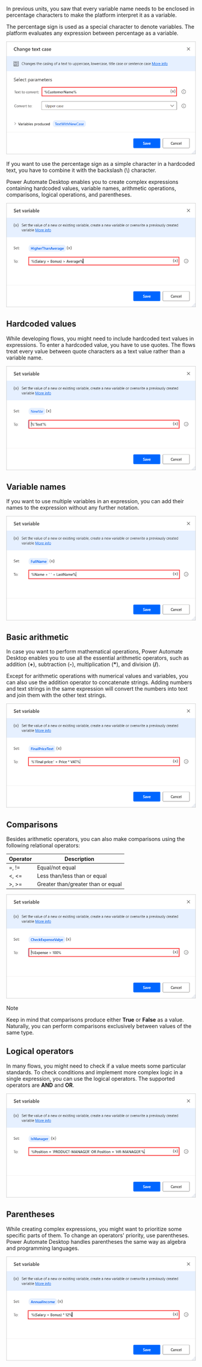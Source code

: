 In previous units, you saw that every variable name needs to be enclosed in percentage characters to make the platform interpret it as a variable.

The percentage sign is used as a special character to denote variables. The platform evaluates any expression between percentage as a variable.

![Screenshot of a variable with the percentage notation.](..\media\variables-precentage-notation.png)

If you want to use the percentage sign as a simple character in a hardcoded text,  you have to combine it with the backslash (\\) character.

Power Automate Desktop enables you to create complex expressions containing hardcoded values, variable names, arithmetic operations, comparisons, logical operations, and parentheses.

![Screenshot of an expression with arithmetic and logical operators.](..\media\variables-arithmetic-logical-operations.png)

## Hardcoded values

While developing flows, you might need to include hardcoded text values in expressions. To enter a hardcoded value, you have to use quotes. The flows treat every value between quote characters as a text value rather than a variable name.

![Screenshot of a hardcoded text variable as an action parameter.](..\media\variables-hardcoded-text-values.png)

## Variable names

If you want to use multiple variables in an expression, you can add their names to the expression without any further notation.

![Screenshot of an expression with two variables name.](..\media\variables-multiple-variables.png)

## Basic arithmetic

In case you want to perform mathematical operations, Power Automate Desktop enables you to use all the essential arithmetic operators, such as addition (**+**), subtraction (**-**), multiplication (**\***), and division (**/**).

Except for arithmetic operations with numerical values and variables, you can also use the addition operator to concatenate strings. Adding numbers and text strings in the same expression will convert the numbers into text and join them with the other text strings.

![Screenshot of an expression with arithmetic operator.](..\media\variables-arithmetic-operator.png)

## Comparisons

Besides arithmetic operators, you can also make comparisons using the following relational operators:

| Operator | Description                        |
|--------- |------------------------------------|
| =, !=    | Equal/not equal                    |
| <, <=    | Less than/less than or equal       |
| >, >=    | Greater than/greater than or equal |

![Screenshot of an expression with relational operator.](..\media\variables-relational-operator.png)

> [!NOTE]
> Keep in mind that comparisons produce either **True** or **False** as a value. Naturally, you can perform comparisons exclusively between values of the same type.

## Logical operators

In many flows, you might need to check if a value meets some particular standards. To check conditions and implement more complex logic in a single expression, you can use the logical operators. The supported operators are **AND** and **OR**.

![Screenshot of an expression with logical operator.](..\media\variables-logical-operator.png)

## Parentheses

While creating complex expressions, you might want to prioritize some specific parts of them. To change an operators' priority, use parentheses. Power Automate Desktop handles parentheses the same way as algebra and programming languages.  

![Screenshot of a complex expression with parentheses.](..\media\variables-expressions-parentheses.png)
